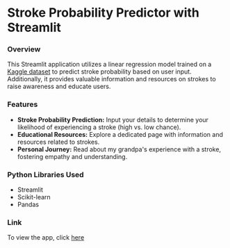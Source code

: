 # Stroke Probability Predictor with Streamlit

### Overview

This Streamlit application utilizes a linear regression model trained on a [Kaggle dataset](https://www.kaggle.com/datasets/fedesoriano/stroke-prediction-dataset) to predict stroke probability based on user input. Additionally, it provides valuable information and resources on strokes to raise awareness and educate users.

### Features

- **Stroke Probability Prediction:** Input your details to determine your likelihood of experiencing a stroke (high vs. low chance).
- **Educational Resources:** Explore a dedicated page with information and resources related to strokes.
- **Personal Journey:** Read about my grandpa's experience with a stroke, fostering empathy and understanding.

### Python Libraries Used
- Streamlit
- Scikit-learn
- Pandas

### Link
To view the app, click [here](https://stroke-prediction-quiz.streamlit.app/)
